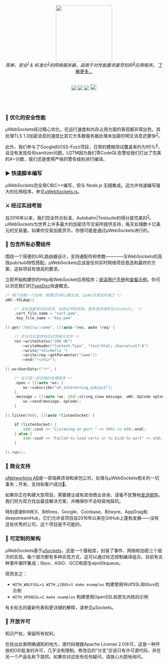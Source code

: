 <div align="center">
<img src="https://raw.githubusercontent.com/uNetworking/uWebSockets/master/misc/logo.svg" height="180" /><br>
<i>简单，安全</i><sup><a href="https://github.com/uNetworking/uWebSockets/tree/master/fuzzing#fuzz-testing-of-various-parsers-and-mocked-examples">1</a></sup><i> & 标准化</i><sup><a href="https://unetworking.github.io/uWebSockets.js/report.pdf">2</a></sup><i>的网络服务器，适用于对性能要求最苛刻的</i><sup><a href="https://github.com/uNetworking/uWebSockets/tree/master/benchmarks#benchmark-driven-development">3</a></sup><i>应用程序。</i> <a href="https://github.com/uNetworking/uWebSockets/blob/master/misc/READMORE.md">了解更多...</a>
<br><br>

<a href="https://github.com/uNetworking/uWebSockets/releases"><img src="https://img.shields.io/github/v/release/uNetworking/uWebSockets"></a> <a href="https://osv.dev/list?q=uwebsockets&affected_only=true&page=1&ecosystem=OSS-Fuzz"><img src="https://oss-fuzz-build-logs.storage.googleapis.com/badges/uwebsockets.svg" /></a> <img src="https://img.shields.io/badge/est.-2016-green" /> <a href="https://twitter.com/uNetworkingAB"><img src="https://raw.githubusercontent.com/uNetworking/uWebSockets/master/misc/follow.png" height="20"/></a>

</div>
<br><br>

### :closed_lock_with_key: 优化的安全性能
µWebSockets经过精心优化，在运行速度和内存占用方面的表现都非常出色，其处理TLS 1.3加密消息的速度比其它大多数服务器处理未加密的明文消息还要快<sup><a href="https://github.com/uNetworking/uWebSockets/tree/master/benchmarks#benchmark-driven-development">3</a></sup>。

此外，我们参与了Google的OSS-Fuzz项目，日常的模糊测试覆盖率约为95%<sup><a href="https://github.com/uNetworking/uWebSockets/blob/master/misc/Screenshot_20210915-004009.png?raw=true">4</a></sup>，且没有发现任何sanitizer问题。LGTM因为我们零CodeQL告警给我们打出了完美的A+分数，我们还是使用严格的警告级别进行编译。

### :arrow_forward: 快速脚本编写
µWebSockets完全用C和C++编写，但与 Node.js 无缝集成。这允许快速编写强大的应用程序。参见<a href="https://github.com/uNetworking/uWebSockets.js">µWebSockets.js</a>。

### :crossed_swords: 经过实战考验
自2016年以来，我们完全符合标准，Autobahn|Testsuite的得分是完美的<sup><a href="https://unetworking.github.io/uWebSockets.js/report.pdf">2</a></sup>。µWebSockets为世界上许多最大的加密货币交易所提供支持，每天处理数十亿美元的交易量。如果你交易加密货币，你很可能是通过µWebSockets进行的。

### :battery: 包含所有必需组件
围绕一个简便的URL路由器设计，支持通配符和参数————与WebSockets的高效pub/sub特性搭配。µWebSockets应该是任何实时网络项目首选和最终的方案，这些项目有很高的要求。

立即开始构建你的Http和WebSocket应用程序；<a href="https://github.com/uNetworking/uWebSockets/blob/master/misc/READMORE.md">阅读用户手册</a>和<a href="https://github.com/uNetworking/uWebSockets/tree/master/examples">查看示例</a>。你可以浏览我们的<a href="https://unetworking.github.io/uWebSockets.js/generated/">TypeDoc</a>快速概览。

```c++
/* 每个线程一个应用；根据CPU核心数生成，让uWS共享监听端口 */
uWS::SSLApp({

    /* 这些是最常见的选项，全链证书和密钥。更多选项请参见uSockets。 */
    .cert_file_name = "cert.pem",
    .key_file_name = "key.pem"
    
}).get("/hello/:name", [](auto *res, auto *req) {

    /* 你也可以高效地流式传输大文件 */
    res->writeStatus("200 OK")
       ->writeHeader("Content-Type", "text/html; charset=utf-8")
       ->write("<h1>Hello ")
       ->write(req->getParameter("name"))
       ->end("!</h1>");
    
}).ws<UserData>("/*", {

    /* 这只是一些可用的处理程序 */
    .open = [](auto *ws) {
        ws->subscribe("oh_interesting_subject");
    },
    .message = [](auto *ws, std::string_view message, uWS::OpCode opCode) {
        ws->send(message, opCode);
    }
    
}).listen(9001, [](auto *listenSocket) {

    if (listenSocket) {
        std::cout << "Listening on port " << 9001 << std::endl;
    } else {
        std::cout << "Failed to load certs or to bind to port" << std::endl;
    }
    
}).run();
```
### :briefcase: 商业支持
<a href="https://github.com/uNetworking">uNetworking AB</a>是一家瑞典咨询和承包公司，处理与µWebSockets相关的一切事务；开发、支持和客户成功🏅️。

如果你正在构建大型项目，需要建议或有其他商业咨询，请毫不犹豫地<a href="mailto:alexhultman@gmail.com">发送邮件</a>。我们将为双方找出最佳解决方案，并确保你不会轻易地踩坑。

特别感谢BitMEX、Bitfinex、Google、Coinbase、Bitwyre、AppDrag和deepstreamHub，它们允许该项目自2016年以来在GitHub上蓬勃发展——没有这些优秀的公司，这个项目是不可能的。

### :wrench: 可定制的架构
µWebSockets基于<a href="https://github.com/uNetworking/uSockets">µSockets</a>，这是一个基础库，封装了事件、网络和加密三个层次的实现。每个层次都有多种实现方式，这可以通过标志控制编译组合。目前有五种事件循环集成；libuv、ASIO、GCD和原生epoll/kqueue。

简而言之：

* `WITH_WOLFSSL=1 WITH_LIBUV=1 make examples` 构建使用WolfSSL和libuv的示例
* `WITH_OPENSSL=1 make examples` 构建使用OpenSSL和原生内核的示例

有关标志的最新列表和更详细的解释，请参见µSockets。

### :handshake: 开放许可
知识产权，保留所有权利。

在给出此类明确通知的地方，源代码根据Apache License 2.0许可，这是一种开放的OSI批准的许可，几乎没有限制。修改后的“分支”应该只有许可源代码，并在另一个产品名称下提供。如果你对这些有任何疑问，请放心大胆地询问。
